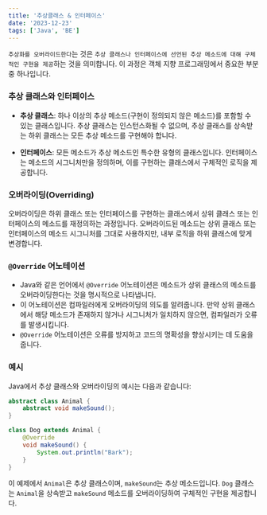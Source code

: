 ```yaml
---
title: '추상클래스 & 인터페이스'
date: '2023-12-23'
tags: ['Java', 'BE']
---
```


`추상화를 오버라이드한다`는 것은 `추상 클래스나 인터페이스에 선언된 추상 메소드에 대해 구체적인 구현을 제공`하는 것을 의미합니다. 이 과정은 객체 지향 프로그래밍에서 중요한 부분 중 하나입니다.

### 추상 클래스와 인터페이스

- **추상 클래스**: 하나 이상의 추상 메소드(구현이 정의되지 않은 메소드)를 포함할 수 있는 클래스입니다. 추상 클래스는 인스턴스화될 수 없으며, 추상 클래스를 상속받는 하위 클래스는 모든 추상 메소드를 구현해야 합니다.
    
- **인터페이스**: 모든 메소드가 추상 메소드인 특수한 유형의 클래스입니다. 인터페이스는 메소드의 시그니처만을 정의하며, 이를 구현하는 클래스에서 구체적인 로직을 제공합니다.
    

### 오버라이딩(Overriding)

오버라이딩은 하위 클래스 또는 인터페이스를 구현하는 클래스에서 상위 클래스 또는 인터페이스의 메소드를 재정의하는 과정입니다. 오버라이드된 메소드는 상위 클래스 또는 인터페이스의 메소드 시그니처를 그대로 사용하지만, 내부 로직을 하위 클래스에 맞게 변경합니다.

### `@Override` 어노테이션

- Java와 같은 언어에서 `@Override` 어노테이션은 메소드가 상위 클래스의 메소드를 오버라이딩한다는 것을 명시적으로 나타냅니다.
- 이 어노테이션은 컴파일러에게 오버라이딩의 의도를 알려줍니다. 만약 상위 클래스에서 해당 메소드가 존재하지 않거나 시그니처가 일치하지 않으면, 컴파일러가 오류를 발생시킵니다.
- `@Override` 어노테이션은 오류를 방지하고 코드의 명확성을 향상시키는 데 도움을 줍니다.

### 예시

Java에서 추상 클래스와 오버라이딩의 예시는 다음과 같습니다:

```java
abstract class Animal {
    abstract void makeSound();
}

class Dog extends Animal {
    @Override
    void makeSound() {
        System.out.println("Bark");
    }
}
```


이 예제에서 `Animal`은 추상 클래스이며, `makeSound`는 추상 메소드입니다. `Dog` 클래스는 `Animal`을 상속받고 `makeSound` 메소드를 오버라이딩하여 구체적인 구현을 제공합니다.